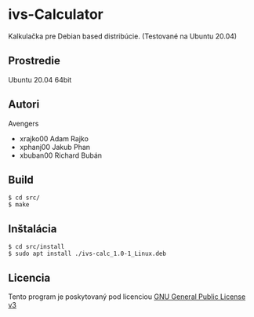 # ivs-Calculator

Kalkulačka pre Debian based distribúcie. (Testované na Ubuntu 20.04)

## Prostredie

Ubuntu 20.04 64bit

## Autori

Avengers
- xrajko00 Adam Rajko 
- xphanj00 Jakub Phan 
- xbuban00 Richard Bubán

## Build

```console
$ cd src/
$ make
```
## Inštalácia
```console
$ cd src/install
$ sudo apt install ./ivs-calc_1.0-1_Linux.deb
```

## Licencia

Tento program je poskytovaný pod licenciou [GNU General Public License v3](https://github.com/Ades551/IVS-calculator/blob/master/LICENSE)
